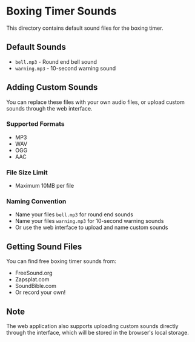 # Boxing Timer Sounds

This directory contains default sound files for the boxing timer.

## Default Sounds

- `bell.mp3` - Round end bell sound
- `warning.mp3` - 10-second warning sound

## Adding Custom Sounds

You can replace these files with your own audio files, or upload custom sounds through the web interface.

### Supported Formats
- MP3
- WAV
- OGG
- AAC

### File Size Limit
- Maximum 10MB per file

### Naming Convention
- Name your files `bell.mp3` for round end sounds
- Name your files `warning.mp3` for 10-second warning sounds
- Or use the web interface to upload and name custom sounds

## Getting Sound Files

You can find free boxing timer sounds from:
- FreeSound.org
- Zapsplat.com
- SoundBible.com
- Or record your own!

## Note
The web application also supports uploading custom sounds directly through the interface, which will be stored in the browser's local storage.


